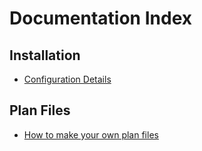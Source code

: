 
# Documentation Index

## Installation

* [Configuration Details](Configuration.md)

## Plan Files

* [How to make your own plan files](Build-Plan-Files.md)
